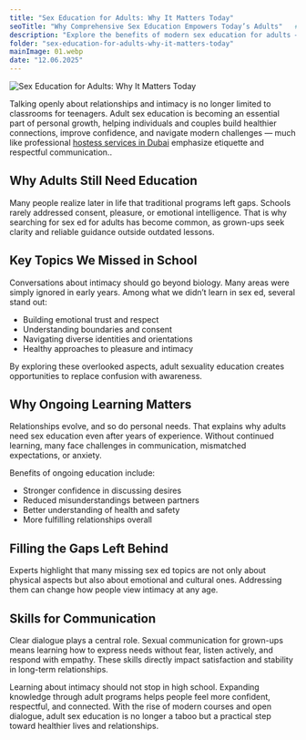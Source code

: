 ```yaml
---
title: "Sex Education for Adults: Why It Matters Today"
seoTitle: "Why Comprehensive Sex Education Empowers Today’s Adults"   # SEO Title для head
description: "Explore the benefits of modern sex education for adults — boosting health, relationships, and confidence with accurate, stigma-free knowledge."
folder: "sex-education-for-adults-why-it-matters-today"
mainImage: 01.webp
date: "12.06.2025"
---
```


![Sex Education for Adults: Why It Matters Today](/assets/img/media/sex-education-for-adults-why-it-matters-today/01.webp)

Talking openly about relationships and intimacy is no longer limited to classrooms for teenagers. Adult sex education is becoming an essential part of personal growth, helping individuals and couples build healthier connections, improve confidence, and navigate modern challenges — much like professional <a href="/services/hostess">hostess services in Dubai</a> emphasize etiquette and respectful communication..

<h2>Why Adults Still Need Education</h2>

Many people realize later in life that traditional programs left gaps. Schools rarely addressed consent, pleasure, or emotional intelligence. That is why searching for sex ed for adults has become common, as grown-ups seek clarity and reliable guidance outside outdated lessons.

<h2>Key Topics We Missed in School</h2>

Conversations about intimacy should go beyond biology. Many areas were simply ignored in early years. Among what we didn’t learn in sex ed, several stand out:
<ul>
<li>Building emotional trust and respect</li>
<li>Understanding boundaries and consent</li>
<li>Navigating diverse identities and orientations</li>
<li>Healthy approaches to pleasure and intimacy</li>
</ul>

By exploring these overlooked aspects, adult sexuality education creates opportunities to replace confusion with awareness.

<h2>Why Ongoing Learning Matters</h2>

Relationships evolve, and so do personal needs. That explains why adults need sex education even after years of experience. Without continued learning, many face challenges in communication, mismatched expectations, or anxiety.

Benefits of ongoing education include:
<ul>
<li>Stronger confidence in discussing desires</li>
<li>Reduced misunderstandings between partners</li>
<li>Better understanding of health and safety</li>
<li>More fulfilling relationships overall</li>
</ul>

<h2>Filling the Gaps Left Behind</h2>

Experts highlight that many missing sex ed topics are not only about physical aspects but also about emotional and cultural ones. Addressing them can change how people view intimacy at any age.

<h2>Skills for Communication</h2>

Clear dialogue plays a central role. Sexual communication for grown-ups means learning how to express needs without fear, listen actively, and respond with empathy. These skills directly impact satisfaction and stability in long-term relationships.

Learning about intimacy should not stop in high school. Expanding knowledge through adult programs helps people feel more confident, respectful, and connected. With the rise of modern courses and open dialogue, adult sex education is no longer a taboo but a practical step toward healthier lives and relationships.
